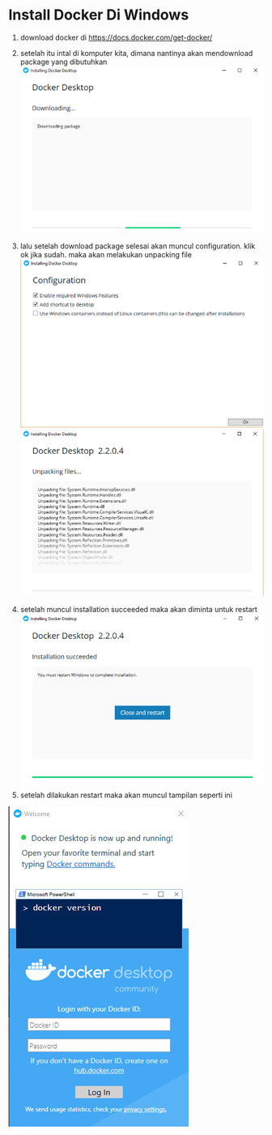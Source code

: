 # Install Docker Di Windows

1. download docker di https://docs.docker.com/get-docker/
2. setelah itu intal di komputer kita, dimana nantinya akan mendownload package yang dibutuhkan
![image](https://github.com/reyhanfernanda/UAS-tcc-175610078/blob/master/gambar-01.png)

3. lalu setelah download package selesai akan muncul configuration. klik ok jika sudah. maka akan melakukan unpacking file
![image](https://github.com/reyhanfernanda/UAS-tcc-175610078/blob/master/gambar-02.png)
![image](https://github.com/reyhanfernanda/UAS-tcc-175610078/blob/master/gambar-03.png)

4. setelah muncul installation succeeded maka akan diminta untuk restart
![image](https://github.com/reyhanfernanda/UAS-tcc-175610078/blob/master/gambar-04.png)

5. setelah dilakukan restart maka akan muncul tampilan seperti ini

![image](https://github.com/reyhanfernanda/UAS-tcc-175610078/blob/master/gambar-05.png)
